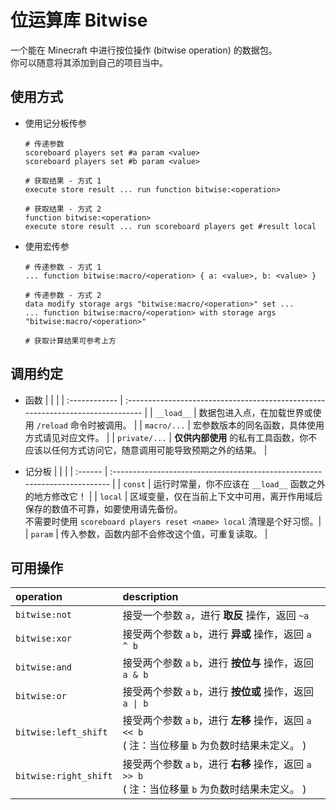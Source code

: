 # 位运算库 Bitwise
一个能在 Minecraft 中进行按位操作 (bitwise operation) 的数据包。<br/>
你可以随意将其添加到自己的项目当中。

## 使用方式
- 使用记分板传参
    ```
    # 传递参数
    scoreboard players set #a param <value>
    scoreboard players set #b param <value>

    # 获取结果 - 方式 1
    execute store result ... run function bitwise:<operation>
    
    # 获取结果 - 方式 2
    function bitwise:<operation>
    execute store result ... run scoreboard players get #result local
    ```

- 使用宏传参
    ```
    # 传递参数 - 方式 1
    ... function bitwise:macro/<operation> { a: <value>, b: <value> }

    # 传递参数 - 方式 2
    data modify storage args "bitwise:macro/<operation>" set ...
    ... function bitwise:macro/<operation> with storage args "bitwise:macro/<operation>"

    # 获取计算结果可参考上方
    ```

## 调用约定
- 函数
    |               |                                                                                 |
    | :------------ | :------------------------------------------------------------------------------ |
    | `__load__`    | 数据包进入点，在加载世界或使用 `/reload` 命令时被调用。                               |
    | `macro/...`   | 宏参数版本的同名函数，具体使用方式请见对应文件。                                       |
    | `private/...` | **仅供内部使用** 的私有工具函数，你不应该以任何方式访问它，随意调用可能导致预期之外的结果。 |

- 记分板
    |         |                                                                            |
    | :------ | :------------------------------------------------------------------------- |
    | `const` | 运行时常量，你不应该在 `__load__` 函数之外的地方修改它！                         |
    | `local` | 区域变量，仅在当前上下文中可用，离开作用域后保存的数值不可靠，如要使用请先备份。<br/>不需要时使用 `scoreboard players reset <name> local` 清理是个好习惯。|
    | `param` | 传入参数，函数内部不会修改这个值，可重复读取。 |

## 可用操作
| operation             | description                                          |
| :-------------------- | :--------------------------------------------------- |
| `bitwise:not`         | 接受一个参数 `a`，进行 **取反** 操作，返回 `~a`           |
| `bitwise:xor`         | 接受两个参数 `a` `b`，进行 **异或** 操作，返回 `a ^ b`    |
| `bitwise:and`         | 接受两个参数 `a` `b`，进行 **按位与** 操作，返回 `a & b`  |
| `bitwise:or`          | 接受两个参数 `a` `b`，进行 **按位或** 操作，返回 `a \| b` |
| `bitwise:left_shift`  | 接受两个参数 `a` `b`，进行 **左移** 操作，返回 `a << b` <br/>( 注：当位移量 `b` 为负数时结果未定义。 ) |
| `bitwise:right_shift` | 接受两个参数 `a` `b`，进行 **右移** 操作，返回 `a >> b` <br/>( 注：当位移量 `b` 为负数时结果未定义。 ) |
